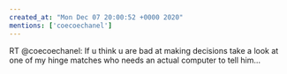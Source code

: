 ```yaml
---
created_at: "Mon Dec 07 20:00:52 +0000 2020"
mentions: ['coecoechanel']
---
```


RT @coecoechanel: If u think u are bad at making decisions take a look at one of my hinge matches who needs an actual computer to tell him…
